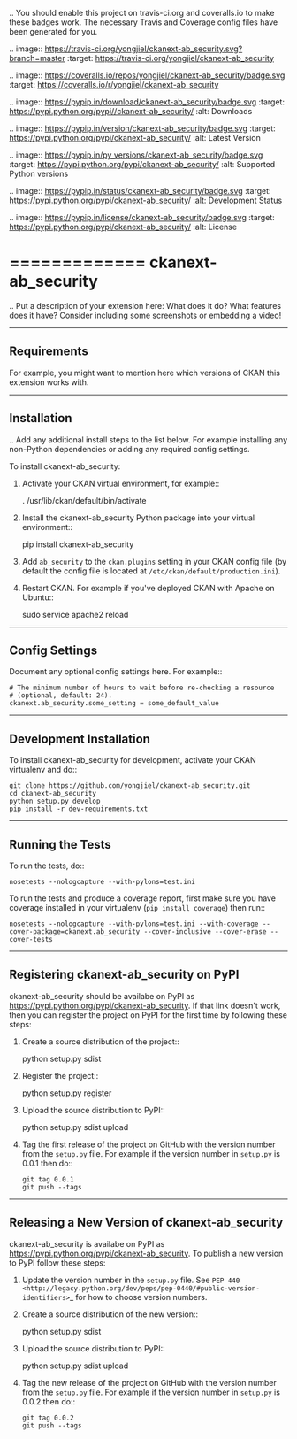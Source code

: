 .. You should enable this project on travis-ci.org and coveralls.io to make
   these badges work. The necessary Travis and Coverage config files have been
   generated for you.

.. image:: https://travis-ci.org/yongjiel/ckanext-ab_security.svg?branch=master
    :target: https://travis-ci.org/yongjiel/ckanext-ab_security

.. image:: https://coveralls.io/repos/yongjiel/ckanext-ab_security/badge.svg
  :target: https://coveralls.io/r/yongjiel/ckanext-ab_security

.. image:: https://pypip.in/download/ckanext-ab_security/badge.svg
    :target: https://pypi.python.org/pypi//ckanext-ab_security/
    :alt: Downloads

.. image:: https://pypip.in/version/ckanext-ab_security/badge.svg
    :target: https://pypi.python.org/pypi/ckanext-ab_security/
    :alt: Latest Version

.. image:: https://pypip.in/py_versions/ckanext-ab_security/badge.svg
    :target: https://pypi.python.org/pypi/ckanext-ab_security/
    :alt: Supported Python versions

.. image:: https://pypip.in/status/ckanext-ab_security/badge.svg
    :target: https://pypi.python.org/pypi/ckanext-ab_security/
    :alt: Development Status

.. image:: https://pypip.in/license/ckanext-ab_security/badge.svg
    :target: https://pypi.python.org/pypi/ckanext-ab_security/
    :alt: License

=============
ckanext-ab_security
=============

.. Put a description of your extension here:
   What does it do? What features does it have?
   Consider including some screenshots or embedding a video!


------------
Requirements
------------

For example, you might want to mention here which versions of CKAN this
extension works with.


------------
Installation
------------

.. Add any additional install steps to the list below.
   For example installing any non-Python dependencies or adding any required
   config settings.

To install ckanext-ab_security:

1. Activate your CKAN virtual environment, for example::

     . /usr/lib/ckan/default/bin/activate

2. Install the ckanext-ab_security Python package into your virtual environment::

     pip install ckanext-ab_security

3. Add ``ab_security`` to the ``ckan.plugins`` setting in your CKAN
   config file (by default the config file is located at
   ``/etc/ckan/default/production.ini``).

4. Restart CKAN. For example if you've deployed CKAN with Apache on Ubuntu::

     sudo service apache2 reload


---------------
Config Settings
---------------

Document any optional config settings here. For example::

    # The minimum number of hours to wait before re-checking a resource
    # (optional, default: 24).
    ckanext.ab_security.some_setting = some_default_value


------------------------
Development Installation
------------------------

To install ckanext-ab_security for development, activate your CKAN virtualenv and
do::

    git clone https://github.com/yongjiel/ckanext-ab_security.git
    cd ckanext-ab_security
    python setup.py develop
    pip install -r dev-requirements.txt


-----------------
Running the Tests
-----------------

To run the tests, do::

    nosetests --nologcapture --with-pylons=test.ini

To run the tests and produce a coverage report, first make sure you have
coverage installed in your virtualenv (``pip install coverage``) then run::

    nosetests --nologcapture --with-pylons=test.ini --with-coverage --cover-package=ckanext.ab_security --cover-inclusive --cover-erase --cover-tests


---------------------------------
Registering ckanext-ab_security on PyPI
---------------------------------

ckanext-ab_security should be availabe on PyPI as
https://pypi.python.org/pypi/ckanext-ab_security. If that link doesn't work, then
you can register the project on PyPI for the first time by following these
steps:

1. Create a source distribution of the project::

     python setup.py sdist

2. Register the project::

     python setup.py register

3. Upload the source distribution to PyPI::

     python setup.py sdist upload

4. Tag the first release of the project on GitHub with the version number from
   the ``setup.py`` file. For example if the version number in ``setup.py`` is
   0.0.1 then do::

       git tag 0.0.1
       git push --tags


----------------------------------------
Releasing a New Version of ckanext-ab_security
----------------------------------------

ckanext-ab_security is availabe on PyPI as https://pypi.python.org/pypi/ckanext-ab_security.
To publish a new version to PyPI follow these steps:

1. Update the version number in the ``setup.py`` file.
   See `PEP 440 <http://legacy.python.org/dev/peps/pep-0440/#public-version-identifiers>`_
   for how to choose version numbers.

2. Create a source distribution of the new version::

     python setup.py sdist

3. Upload the source distribution to PyPI::

     python setup.py sdist upload

4. Tag the new release of the project on GitHub with the version number from
   the ``setup.py`` file. For example if the version number in ``setup.py`` is
   0.0.2 then do::

       git tag 0.0.2
       git push --tags
